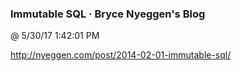 ﻿

### Immutable SQL · Bryce Nyeggen's Blog
@ 5/30/17 1:42:01 PM

http://nyeggen.com/post/2014-02-01-immutable-sql/

